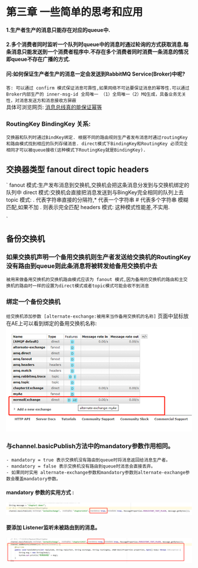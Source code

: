 # 第三章 一些简单的思考和应用
   
#### 1.生产者生产的消息只能存在对应的queue中.
#### 2.多个消费者同时监听一个队列时queue中的消息时通过轮询的方式获取消息.每条消息只能发送到一个消费者程序中.不存在多个消费者同时消费一条消息的情况即queue不存在广播的方式.
#### 问:如何保证生产者生产的消息一定会发送到RabbitMQ Service(Broker)中呢?
`
答: 可以通过 confirm 模式保证消息可靠性,如果网络不可达要保证消息的幂等性.可以通过
      Broker内部生产的 inner-msg-id 全局唯一 （1）全局唯一（2）MQ生成，具备业务无关性，对消息发送方和消息接收方屏蔽
`  
  具体可浏览网页: <a href='https://cloud.tencent.com/developer/article/1048675'>消息总线真的能保证幂等</a>
### RoutingKey BindingKey 关系:
`
 交换器和队列时通过BindKey绑定. 根据不同的路由规则生产者发布消息时通过routingKey 和路由模式找到相应的队列存储消息.
 direct模式下BindingKey和RoutingKey 必须完全相同才可以被queue接收(这种模式下RoutingKey就是BindingKey).
`
## 交换器类型 fanout direct topic headers
`
 fanout 模式:生产发布消息到交换机,交换机会把这条消息分发到与交换机绑定的队列中
 direct 模式:交换机会直接把消息发送到与BingKey完全相同的队列上去
 topic 模式: . 代表字符串直接的分隔符,* 代表一个字符串 # 代表多个字符串 模糊匹配,如果不加 . 则表示完全匹配
 headers 模式: 这种模式性能差,不实用.

`

 ## 备份交换机 
 ### 如果交换机声明一个备用交换机则生产者发送给交换机的RoutingKey没有路由到queue则此条消息将被转发给备用交换机中去
 `
    被用来做备用交换机的交换机路由模式应该为 fanout 模式,因为备用的交换机的路由和主交换机的路由时一样的设置为direct模式或者topic模式可能会收不到消息
 `
 ### 绑定一个备份交换机 
  `
   给交换机添加参数 [alternate-exchange:被用来当作备用交换机的名称]
  `
  页面中鼠标放在AE上可以看到绑定的备用交换机名称:
  ![](./1.png)
 ### 与channel.basicPublish方法中的mandatory参数作用相同。
    - mandatory = true 表示交换机没有路由到queue时将消息返回给消息生产者。
    - mandatory = false 表示交换机没有路由到queue时消息会直接丢弃。
    - 如果同时实用 alternate-exchange参数和mandatory参数则alternate-exchange参数会覆盖mandatory参数。
 #### mandatory 参数的实用方式 :
 ![](./mandatory.png)
 #### 要添加 Listener监听未被路由到的消息。
 ![](./addReturnListener.png)
    
